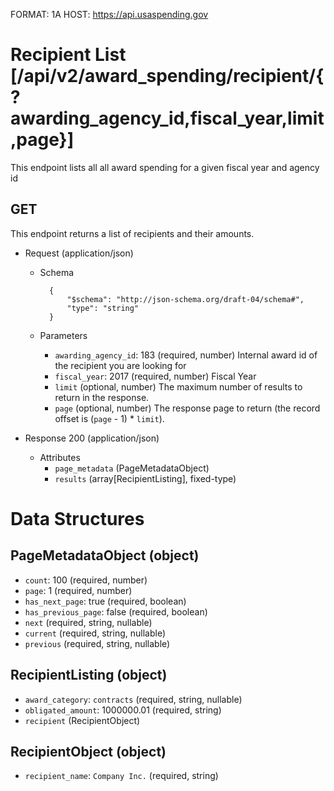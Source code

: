 FORMAT: 1A
HOST: https://api.usaspending.gov

# Recipient List [/api/v2/award_spending/recipient/{?awarding_agency_id,fiscal_year,limit,page}]

This endpoint lists all all award spending for a given fiscal year and agency id

## GET

This endpoint returns a list of recipients and their amounts.
+ Request (application/json)
    + Schema

            {
                "$schema": "http://json-schema.org/draft-04/schema#",
                "type": "string"
            }

    + Parameters
        + `awarding_agency_id`: 183 (required, number)
            Internal award id of the recipient you are looking for
        + `fiscal_year`: 2017 (required, number)
            Fiscal Year
        + `limit` (optional, number)
            The maximum number of results to return in the response.
        + `page` (optional, number)
            The response page to return (the record offset is (`page` - 1) * `limit`).

+ Response 200 (application/json)
    + Attributes
        + `page_metadata` (PageMetadataObject)
        + `results` (array[RecipientListing], fixed-type)

# Data Structures

## PageMetadataObject (object)
+ `count`: 100 (required, number)
+ `page`: 1 (required, number)
+ `has_next_page`: true (required, boolean)
+ `has_previous_page`: false (required, boolean)
+ `next` (required, string, nullable)
+ `current` (required, string, nullable)
+ `previous` (required, string, nullable)

## RecipientListing (object)
+ `award_category`: `contracts` (required, string, nullable)
+ `obligated_amount`: 1000000.01 (required, string)
+ `recipient` (RecipientObject)


## RecipientObject (object)
+ `recipient_name`: `Company Inc.` (required, string)
